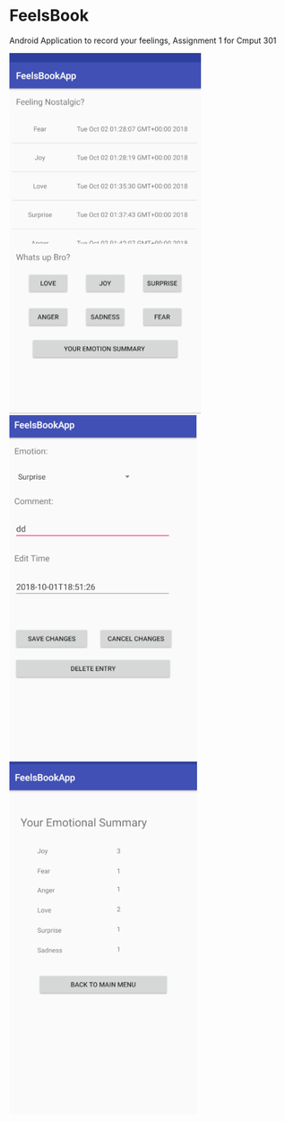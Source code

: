 # FeelsBook
Android Application to record your feelings, Assignment 1 for Cmput 301

![Alt text](screenShots/mainmenu.PNG?raw=true "Main Menu")
![Alt text](screenShots/editemotion.PNG?raw=true "Edit Emotion")
![Alt text](screenShots/summary.PNG?raw=true "Summary")
